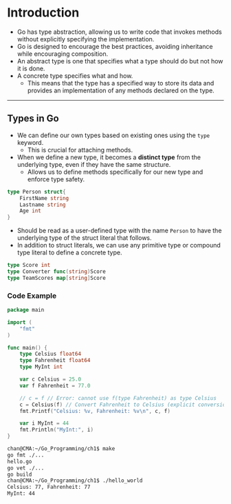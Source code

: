 # Introduction

- Go has type abstraction, allowing us to write code that invokes methods without explicitly specifying the implementation.
- Go is designed to encourage the best practices, avoiding inheritance while encouraging composition.
- An abstract type is one that specifies what a type should do but not how it is done.
- A concrete type specifies what and how. 
  - This means that the type has a specified way to store its data and provides an implementation of any methods declared on the type.

---

## Types in Go

- We can define our own types based on existing ones using the `type` keyword. 
  - This is crucial for attaching methods.
- When we define a new type, it becomes a **distinct type** from the underlying type, even if they have the same structure. 
  - Allows us to define methods specifically for our new type and enforce type safety.

```go
type Person struct{
    FirstName string
    Lastname string
    Age int
}
```

- Should be read as a user-defined type with the name `Person` to have the underlying type of the struct literal that follows.
- In addition to struct literals, we can use any primitive type or compound type literal to define a concrete type.

```go
type Score int
type Converter func(string)Score
type TeamScores map[string]Score
```



### Code Example

```go
package main

import (
	"fmt"
)

func main() {
	type Celsius float64
	type Fahrenheit float64
	type MyInt int

	var c Celsius = 25.0
	var f Fahrenheit = 77.0

	// c = f // Error: cannot use f(type Fahrenheit) as type Celsius
	c = Celsius(f) // Convert Fahrenheit to Celsius (explicit conversion)
	fmt.Printf("Celsius: %v, Fahrenheit: %v\n", c, f)

	var i MyInt = 44
	fmt.Println("MyInt:", i)
}
```

```sh
chan@CMA:~/Go_Programming/ch1$ make
go fmt ./...
hello.go
go vet ./...
go build
chan@CMA:~/Go_Programming/ch1$ ./hello_world
Celsius: 77, Fahrenheit: 77
MyInt: 44
```

